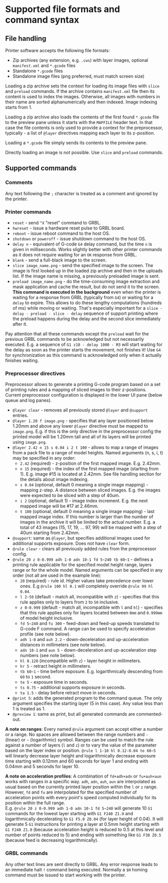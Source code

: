 # Supported file formats and command syntax
## File handling
Printer software accepts the following file formats:
* Zip archives (any extension, e.g. `.cws`) with layer images, optional `manifest.xml` and `*.gcode` files
* Standalone `*.gcode` files 
* Standalone image files (png preferred, must match screen size)

Loading a zip archive sets the context for loading its image files with `slice` and `preload` commands. If the archive contains `manifest.xml` file then its content is used to index the images. Otherwise, all images with numbers in their name are sorted alphanumerically and then indexed. Image indexing starts from 1.

Loading a zip archive also loads the contents of the first found `*.gcode` file to the preview pane unless it starts with the `MAPFILE` header text. In that case the file contents is only used to provide a context for the preprocessor, typically - a list of `@layer` directives mapping each layer to its z-position.

Loading a `*.gcode` file simply sends its contents to the preview pane.

Directly loading an image is not possible. Use `slice` and `preload` commands.

## Supported commands
### Comments
Any text following the `;` character is treated as a comment and ignored by the printer.
### Printer commands
* `reset` - send `^X` "reset" command to GRBL.
* `hwreset` - issue a hardware reset pulse to GRBL board.
* `reboot` - issue reboot command to the host OS.
* `shutdown` or `poweroff` - issue shutdown command to the host OS.
* `delay n` - equivalent of G-code `G4` delay command, but the time `n` is given in milliseconds. Works slightly better with other printer commands as it does not require waiting for an `OK` response from GRBL. 
* `blank` - send a full-black image to the screen.
* `slice image_name.png` - send the specified image to the screen. The image is first looked up in the loaded zip archive and then in the uploads list. If the image name is missing, a previously preloaded image is sent.
* `preload image_name.png` - do the time-consuming image extraction and mask application and cache the result, but do not send it to the screen. **This command is executed in the background** even when the printer is waiting for a response from GRBL (typically from `G4`) or waiting for a `delay` to expire. This allows to do these lengthy computations (hundreds of ms) while moving or waiting. That's especially important for a `slice - delay - preload - slice - delay` sequence of support printing where the preload happens during the delay and the second slice immediately after it.

Pay attention that all these commands except the `preload` wait for the previous GRBL commands to be acknowledged but not necessarily executed. E.g. a sequence of `G1 z10 - delay 1000 - M3` will start waiting for the delay as soon as the printer starts the movement, not finishes it! Use `G4` for synchronization as this command is acknowledged only when it actually finishes waiting.

### Preprocessor directives
Preprocessor allows to generate a printing G-code program based on a set of printing rules and a mapping of sliced images to their z-positions. Current preprocessor configuration is displayed in the lower UI pane (below queue and log panes).

* `@layer clear` - removes all previously stored `@layer` and `@support` entries.
* `@layer 1.20 f image.png` - specifies that any layer positioned below 1.20mm and above any lower `@layer` directive must be mapped to `image.png`. E.g. if this is the only directive in the preprocessor config the printed model will be 1.20mm tall and all of its layers will be printed using `image.png`.
* `@layer 2.42 n 15 s 0.04 i 2 t 100` - allows to map a range of images from a pack file to a range of model heights. Named arguments (n, s, i, t) may be specified in any order:
  * `2.42` (required) - z-position of the first mapped image. E.g. 2.42mm.
  * `n 15` (required) - the index of the first mapped image (starting from 1). E.g. image #15 is located at 2.42mm. See file handling section for the details about image indexing.
  * `s 0.04` (optional, default 0 meaning a single image mapping) - mapping z-step. A distance between sliced images. E.g. the images were expected to be sliced with a step of 40um.
  * `i 2` (optional, default 1) - image index increment. E.g. the next mapped image will be #17 at 2.46mm.
  * `t 100` (optional, default 0 meaning a single image mapping) - last mapped image index. If this number is larger than the number of images in the archive it will be limited to the actual number. E.g. a total of 43 images (15, 17, 19, ... 97, 99) will be mapped with a step of 40um starting from 2.42mm.
* `@support`: same as `@layer`, but specifies additional images used for additional supports exposure. Does not have `clear` form.
* `@rule clear` - clears all previously added rules from the preprocessor config.
* `@rule 20 z 0-0.999 adh 1-0 adn 10-1 fd 5~240 tb 60~1` - defines a printing rule applicable for the specified model height range, layers range or for the whole model. Named arguments can be specified in any order (not all are used in the example line):
  * `20` (required) - rule id. Higher values take precedence over lower ones. E.g `@rule 100 hl 0.1` will completely override `@rule 99 hl 0.04`.
  * `l 2-50` (default - match all, incompatible with `z`) - specifies that this rule applies only to layers from `2` to `50` inclusive.
  * `z 0-0.999` (default - match all, incompatible with `l` and `hl`) - specifies that this rule applies only for layers located between `0mm` and `0.999mm` of model height inclusive.
  * `fd 5~240` and `fu 300` - feed-down and feed-up speeds translated to G-code F command. A range can be used to specify acceleration profile (see note below). 
  * `adh 1-0` and `auh 2.2` - down-deceleration and up-acceleration distances in millimeters (see note below).
  * `adn 10-1` and `aun 5` -  down-deceleration and up-acceleration step numbers (see note below).
  * `hl 0.120` (incompatible with `z`) - layer height in millimeters.
  * `hr 5` - retract height in millimeters.
  * `tb 60~1` - time before exposure. E.g. logarithmically descending from `60` to `1` second.
  * `te 5` - exposure time in seconds.
  * `ts 0.75` - additional supports exposure in seconds.
  * `ta 1.5` - delay before retract move in seconds.
* `@print 5`: adds the generated program to the command queue. The only argument specifies the starting layer (5 in this case). Any value less than 1 is treated as 1.
* `@preview 1`: same as print, but all generated commands are commented-out.

**A note on ranges**: Every named `@rule` argument can accept either a number or a range. No spaces are allowed between the range numbers and `-` (linear) or `~` (logarithmic) symbol. Ranges can be used to match the rule against a number of layers (`l` and `z`) or to vary the value of the parameter based on the layer index or position. `@rule l 1-10 hl 0.12-0.04 te 60~5` will linearly decrease layer height and logarithmically decrease exposure time starting with 0.12mm and 60 seconds for layer 1 and ending with 0.04mm and 5 seconds for layer 10.

**A note on acceleration profiles**: A combination of `fd+adh+adn` or `fu+auh+aun` works with ranges in a specific way. `adh`, `adn`, `auh`, `aun` are interpolated as usual based on the currently printed layer position within the `l` or `z` range. However, `fd` and `fu` are interpolated for the specified number of acceleration points with every point's speed computed individually for its position within the full range.\
E.g. `@rule 20 z 0-0.999 adh 1-0 adn 10-1 fd 5~240` will generate 10 `G1` commands for the lowest layer starting with `G1 F240 Z1.0` and logarithmically decelerating to `G1 F5.0 Z0.04` (for layer height of 0.04). It will generate 5 `G1` instructions for printing a layer at 0.5mm height starting with `G1 F240 Z1.0` (because acceleration height is reduced to 0.5 at this level and number of points reduced to 5) and ending with something like `G1 F38 Z0.5` (because feed is decreasing logarithmically).

### GRBL commands
Any other text lines are sent directly to GRBL. Any error response leads to an immediate halt `!` command being executed. Normally a `$H` homing command must be issued to start working with the printer.
